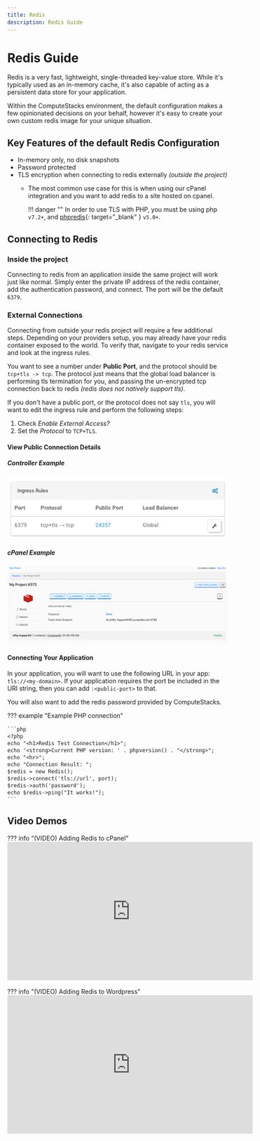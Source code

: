 ```yaml
---
title: Redis
description: Redis Guide
---
```

# Redis Guide
Redis is a very fast, lightweight, single-threaded key-value store. While it's typically used as an in-memory cache, it's also capable of acting as a persistent data store for your application.

Within the ComputeStacks environment, the default configuration makes a few opinionated decisions on your behalf, however it's easy to create your own custom redis image for your unique situation.

## Key Features of the default Redis Configuration

* In-memory only, no disk snapshots
* Password protected
* TLS encryption when connecting to redis externally _(outside the project)_
  * The most common use case for this is when using our cPanel integration and you want to add redis to a site hosted on cpanel.

    !!! danger ""
        In order to use TLS with PHP, you must be using php `v7.2+`, and [phpredis](https://github.com/phpredis/phpredis){: target="_blank" } `v5.0+`.

## Connecting to Redis

### Inside the project

Connecting to redis from an application inside the same project will work just like normal. Simply enter the private IP address of the redis container, add the authentication password, and connect. The port will be the default `6379`. 

### External Connections

Connecting from outside your redis project will require a few additional steps. Depending on your providers setup, you may already have your redis container exposed to the world. To verify that, navigate to your redis service and look at the ingress rules. 

You want to see a number under **Public Port**, and the protocol should be `tcp+tls -> tcp`. The protocol just means that the global load balancer is performing tls termination for you, and passing the un-encrypted tcp connection back to redis _(redis does not natively support tls)_. 

If you don't have a public port, or the protocol does not say `tls`, you will want to edit the ingress rule and perform the following steps:

1. Check _Enable External Access?_
2. Set the _Protocol_ to `TCP+TLS`.

#### View Public Connection Details

##### Controller Example

![Redis Ingress Rule](/images/content/container-images/redis/redis-ingress-rule.png)


##### cPanel Example

![Redis Service Overview](/images/content/container-images/redis/ei-redis-service-overview.png)

#### Connecting Your Application

In your application, you will want to use the following URL in your app: `tls://<my-domain>`. If your application requires the port be included in the URI string, then you can add `:<public-port>` to that.

You will also want to add the redis password provided by ComputeStacks.

??? example "Example PHP connection"

    ```php
    <?php
    echo "<h1>Redis Test Connection</h1>";
    echo '<strong>Current PHP version: ' . phpversion() . "</strong>";
    echo "<hr>";
    echo "Connection Result: ";
    $redis = new Redis();
    $redis->connect('tls://url', port);
    $redis->auth('password');
    echo $redis->ping("It works!");
    ```

## Video Demos

??? info "(VIDEO) Adding Redis to cPanel"
    <iframe width="560" height="315" src="https://www.youtube-nocookie.com/embed/AwuC6M4rl1o" frameborder="0" allow="accelerometer; autoplay; encrypted-media; gyroscope; picture-in-picture" allowfullscreen></iframe>

??? info "(VIDEO) Adding Redis to Wordpress"
    <iframe width="560" height="315" src="https://www.youtube-nocookie.com/embed/tQ_qll_gntc" frameborder="0" allow="accelerometer; autoplay; encrypted-media; gyroscope; picture-in-picture" allowfullscreen></iframe>